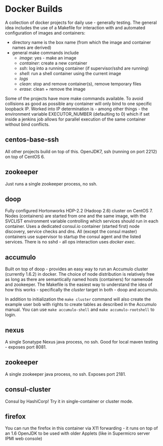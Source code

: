 # Docker Builds

A collection of docker projects for daily use - generally testing. The general idea includes the use of a Makefile for interaction with and automated configuration of images and containers:

* directory name is the box name (from which the image and container names are derived)
* general make commands include
  * _image_: yes - make an image
  * _container_: create a new container
  * _ssh_: log into a running container (if supervisor/sshd are running)
  * _shell_: run a shell container using the current image
  * _logs_
  * _clean_: stop and remove container(s), remove temporary files
  * _erase_: clean + remove the image

Some of the projects have more make commands available. To avoid collisions as good as possible any container will only bind to one specific loopback IP. Worked into IP determination is - among other things - the environment variable EXECUTOR_NUMBER (defaulting to 0) which if set inside a jenkins job allows for parallel execution of the same container without bind conflicts.

## centos-base-ssh

All other projects build on top of this. OpenJDK7, ssh (running on port 2212) on top of CentOS 6.

## zookeeper

Just runs a single zookeeper process, no ssh.

## doop

Fully configured Hortonworks HDP-2.2 (Hadoop 2.6) cluster on CentOS 7. Nodes (containers) are started from one and the same image, with the SVCLIST environment variable controlling which services should run in each container.
Uses a dedicated consul.io container (started first) node discovery, service checks and dns. All (except the consul master) containers use supervisor to startup the consul agent and the listed services.
There is no sshd - all ops interaction uses _docker exec_.

## accumulo

Built on top of doop - provides an easy way to run an Accumulo cluster (currently 1.6.2) in docker.
The choice of node distribution is relatively free as long as there are semantically named hosts (containers) for namenode and zookeeper.
The Makefile is the easiest way to understand the idea of how this works - specifically the _cluster_ target in both - doop and accumulo.

In addition to initialization the `make cluster` command will also create the example user bob with rights to create tables as described in the Accumulo manual.
You can use `make accumulo-shell` and `make accumulo-rootshell` to login.

## nexus

A single Sonatype Nexus java process, no ssh. Good for local maven testing - exposes port 8081.

## zookeeper

A single zookeeper java process, no ssh. Exposes port 2181.

## consul-cluster

Consul by HashiCorp! Try it in single-container or cluster mode.

## firefox

You can run the firefox in this container via X11 forwarding - it runs on top of an 1.6 OpenJDK to be used with older Applets (like in Supermicro server IPMI web console)
